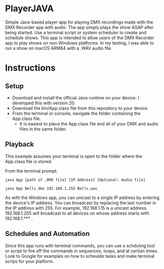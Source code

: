# PlayerJAVA
Simple Java-based player app for playing DMX recordings made with the DMX Recorder app with audio. The app simply plays the show ASAP after being started. Use a terminal script or system scheduler to create and schedule shows. This app is intended to allow users of the DMX Recorder app to play shows on non-Windows platforms. In my testing, I was able to run a show on macOS ARM64 with a .WAV audio file.

# Instructions

## Setup
- Download and install the official Java runtime on your device. I developed this with version 20. 
- Download the bin/App.class file from this repository to your device.
- From the terminal or console, navigate the folder containing the App.class file.
  - It is easiest to place the App.class file and all of your DMX and audio files in the same folder.

## Playback
This example assumes your terminal is open to the folder where the App.class file is stored.

From the terminal prompt:
```
java App [path of .DMX file] [IP Address] [Optional: Audio file]
```
```
java App Bells.dmx 192.168.1.255 Bells.wav
```

As with the Windows app, you can unicast to a single IP address by entering the device's IP address. You can broadcast by replacing the last number in the IP address with 255. For example, 192.168.1.15 is a unicast address. 192.168.1.255 will broadcast to all devices on whose address starts with 192.168.1.*** .

## Schedules and Automation
Since this app runs with terminal commands, you can use a schduling tool or script to fire off the commands in sequences, loops, and at certian times. Look to Google for examples on how to scheulde tasks and make terminal scrips for your platform.

